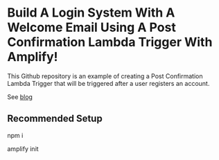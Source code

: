 # Build A Login System With A Welcome Email Using A Post Confirmation Lambda Trigger With Amplify!

This Github repository is an example of creating a Post Confirmation Lambda Trigger that will be triggered after a user registers an account.

See [blog](https://www.programwitherik.com/build-an-authentication-system-with-a-welcome-email-with-amplify/)

## Recommended Setup

npm i

amplify init
